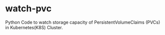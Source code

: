# watch-pvc

Python Code to watch storage capacity of PersistentVolumeClaims (PVCs) in Kubernetes(K8S) Cluster.